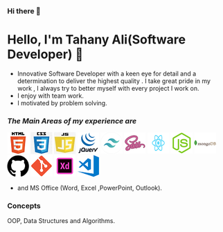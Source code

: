 ### Hi there 👋

# Hello, I'm Tahany Ali(Software Developer) 🔭

* Innovative Software Developer with a keen eye for detail and a determination to deliver the highest quality . I take great pride in my work , I always try to better myself with every project I work on.
* I enjoy with team work.
* I motivated by problem solving.

### **_The Main Areas of my experience are_**

![HTML5](./img/HTML5.png)
![Css](./img/css3.png)
![javascript](./img/js.jpg)
![jquery](./img/jquery.png)
![tailwindcss](./img/tailwind.png)
![sass](./img/sass.png)
![reactJs](./img/react.png)
![nodejs](./img/node.png)
![mongodb](./img/mongodb.png)
![github](./img/github.png)
![git](./img/git.png)
![adobeXD](./img/xd.png)
![VScode](./img/vs.png)

* and MS Office (Word, Excel ,PowerPoint, Outlook).

### **Concepts**

OOP, Data Structures and Algorithms.

<!--
**tahany777/tahany777** is a ✨ _special_ ✨ repository because its `README.md` (this file) appears on your GitHub profile.

Here are some ideas to get you started:

- 🔭 I’m currently working on ...
- 🌱 I’m currently learning ...
- 👯 I’m looking to collaborate on ...
- 🤔 I’m looking for help with ...
- 💬 Ask me about ...
- 📫 How to reach me: ...
- 😄 Pronouns: ...
- ⚡ Fun fact: ...
-->
